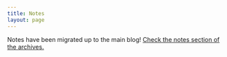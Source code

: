 ```yaml
---
title: Notes
layout: page
---
```

Notes have been migrated up to the main blog! [Check the notes section of the archives.](/web/?category=note)
